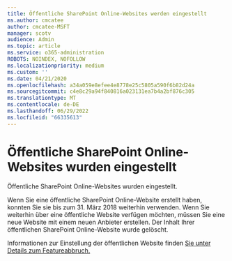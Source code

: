 ```yaml
---
title: Öffentliche SharePoint Online-Websites werden eingestellt
ms.author: cmcatee
author: cmcatee-MSFT
manager: scotv
audience: Admin
ms.topic: article
ms.service: o365-administration
ROBOTS: NOINDEX, NOFOLLOW
ms.localizationpriority: medium
ms.custom: ''
ms.date: 04/21/2020
ms.openlocfilehash: a34a059e8efee4e8778e25c5805a590f6b82d24a
ms.sourcegitcommit: c4e8c29a94f840816a023131ea7b4a2bf876c305
ms.translationtype: MT
ms.contentlocale: de-DE
ms.lasthandoff: 06/29/2022
ms.locfileid: "66335613"
---
```

# <a name="sharepoint-online-public-websites-have-been-discontinued"></a>Öffentliche SharePoint Online-Websites wurden eingestellt

Öffentliche SharePoint Online-Websites wurden eingestellt.

Wenn Sie eine öffentliche SharePoint Online-Website erstellt haben, konnten Sie sie bis zum 31. März 2018 weiterhin verwenden. Wenn Sie weiterhin über eine öffentliche Website verfügen möchten, müssen Sie eine neue Website mit einem neuen Anbieter erstellen. Der Inhalt Ihrer öffentlichen SharePoint Online-Website wurde gelöscht.

Informationen zur Einstellung der öffentlichen Website finden [Sie unter Details zum Featureabbruch.](https://go.microsoft.com/fwlink/?linkid=866980)

